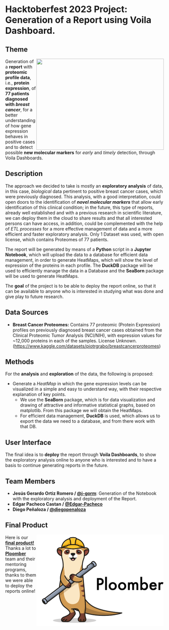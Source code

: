 # Hacktoberfest 2023 Project: Generation of a Report using Voila Dashboard.

## Theme

<img align="right" width="405" height="289" src="https://static.vecteezy.com/system/resources/previews/023/485/558/original/breast-cancer-pink-ribbon-png.png">Generation of a <strong>report</strong> with <strong>proteomic profile data</strong>, i.e., <strong>protein expression</strong>, of <strong>77 patients diagnosed with <em>breast cancer</em></strong>, for a better understanding of how gene expression behaves in positive cases and to detect possible <strong>new molecular markers</strong> for <em>early</em> and <em>timely</em> detection, through Voila Dashboards.

## Description 

The approach we decided to take is mostly an **exploratory analysis** of data, in this case, *biological* data pertinent to positive breast cancer cases, which were previously diagnosed. This analysis, with a good interpretation, could open doors to the identification of *__novel molecular markers__* that allow early identification of this clinical condition; in the future, this type of reports, already well established and with a previous research in scientific literature, we can deploy them in the cloud to share results and that all interested persons can have access, in addition, could be complemented with the help of _ETL processes_ for a more effective management of data and a more efficient and faster exploratory analysis. Only 1 Dataset was used, with open license, which contains Proteomes of 77 patients.

The report will be generated by means of a **Python** script in a **Jupyter Notebook**, which will upload the data to a database for efficient data management, in order to generate HeatMaps, which will show the level of expression of the proteins in each profile. The **DuckDB** package will be used to efficiently manage the data in a Database and the **SeaBorn** package will be used to generate HeatMaps.

The **goal** of the project is to be able to deploy the report online, so that it can be available to anyone who is interested in studying what was done and give play to future research.

## Data Sources

- **Breast Cancer Proteomes:** Contains 77 proteomic (Protein Expression) profiles on previously diagnosed breast cancer cases obtained from the Clinical Proteomic Tumor Analysis (NCI/NIH), with expression values for ~12,000 proteins in each of the samples. License Unknown. (https://www.kaggle.com/datasets/piotrgrabo/breastcancerproteomes)

## Methods

For the **analysis** and **exploration** of the data, the following is proposed:
* Generate a _HeatMap_ in which the gene expression levels can be visualized in a simple and easy to understand way, with their respective explanation of key points.
    * We use the **SeaBorn** package, which is for data visualization and drawing of attractive and informative statistical graphs, based on matplotlib. From this package we will obtain the HeatMaps.
    * For efficient data management, **DuckDB** is used, which allows us to export the data we need to a database, and from there work with that DB.

## User Interface

The final idea is to **deploy** the report through **Voila Dashboards**, to show the exploratory analysis online to anyone who is interested and to have a basis to continue generating reports in the future.

## Team Members

* __Jesús Gerardo Ortiz Romero / [@j-gorm](https://github.com/j-gorm)__: Generation of the Notebook with the exploratory analysis and deployment of the Report.
* __Edgar Pacheco Castan / [@Edgar-Pacheco](https://github.com/Edgar-Pacheco)__
* __Diego Peñaloza / [@diegopenaloza](https://github.com/diegopenaloza)__

## Final Product
<img align="right" width="405" height="289" src="https://github.com/ploomber/ploomber/blob/master/_static/logo.png?raw=true">Here is our <a href="https://github.com/ploomber/ploomber"><strong>final product!</strong></a>
Thanks a lot to <a href="https://github.com/ploomber/ploomber"><strong>Ploomber</strong></a> team and their mentoring programs, thanks to them we were able to deploy the reports online!
